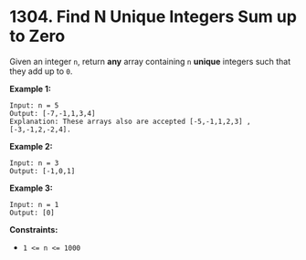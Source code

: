 # 1304. Find N Unique Integers Sum up to Zero

Given an integer `n`, return **any** array containing `n` **unique** integers such that they add up to `0`.

**Example 1:**

```()
Input: n = 5
Output: [-7,-1,1,3,4]
Explanation: These arrays also are accepted [-5,-1,1,2,3] , [-3,-1,2,-2,4].
```

**Example 2:**

```()
Input: n = 3
Output: [-1,0,1]
```

**Example 3:**

```()
Input: n = 1
Output: [0]
```

**Constraints:**

- `1 <= n <= 1000`
